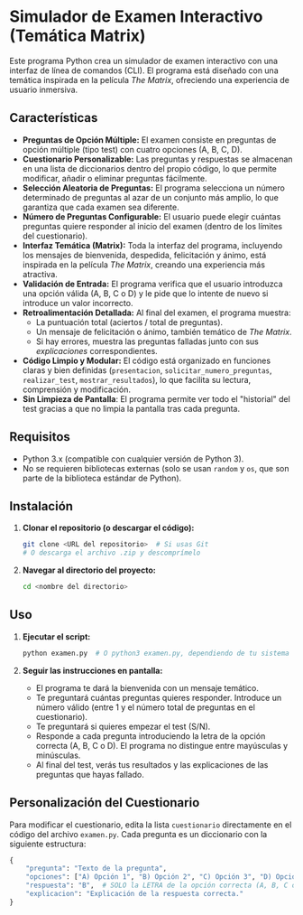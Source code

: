 # Simulador de Examen Interactivo (Temática Matrix)

Este programa Python crea un simulador de examen interactivo con una interfaz de línea de comandos (CLI).  El programa está diseñado con una temática inspirada en la película *The Matrix*, ofreciendo una experiencia de usuario inmersiva.

## Características

*   **Preguntas de Opción Múltiple:** El examen consiste en preguntas de opción múltiple (tipo test) con cuatro opciones (A, B, C, D).
*   **Cuestionario Personalizable:** Las preguntas y respuestas se almacenan en una lista de diccionarios dentro del propio código, lo que permite modificar, añadir o eliminar preguntas fácilmente.
*   **Selección Aleatoria de Preguntas:** El programa selecciona un número determinado de preguntas al azar de un conjunto más amplio, lo que garantiza que cada examen sea diferente.
*   **Número de Preguntas Configurable:** El usuario puede elegir cuántas preguntas quiere responder al inicio del examen (dentro de los límites del cuestionario).
*   **Interfaz Temática (Matrix):**  Toda la interfaz del programa, incluyendo los mensajes de bienvenida, despedida, felicitación y ánimo, está inspirada en la película *The Matrix*, creando una experiencia más atractiva.
*   **Validación de Entrada:** El programa verifica que el usuario introduzca una opción válida (A, B, C o D) y le pide que lo intente de nuevo si introduce un valor incorrecto.
*   **Retroalimentación Detallada:** Al final del examen, el programa muestra:
    *   La puntuación total (aciertos / total de preguntas).
    *   Un mensaje de felicitación o ánimo, también temático de *The Matrix*.
    *   Si hay errores, muestra las preguntas falladas junto con sus *explicaciones* correspondientes.
*   **Código Limpio y Modular:** El código está organizado en funciones claras y bien definidas (`presentacion`, `solicitar_numero_preguntas`, `realizar_test`, `mostrar_resultados`), lo que facilita su lectura, comprensión y modificación.
*   **Sin Limpieza de Pantalla**: El programa permite ver todo el "historial" del test gracias a que no limpia la pantalla tras cada pregunta.

## Requisitos

*   Python 3.x (compatible con cualquier versión de Python 3).
*   No se requieren bibliotecas externas (solo se usan `random` y `os`, que son parte de la biblioteca estándar de Python).

## Instalación

1.  **Clonar el repositorio (o descargar el código):**

    ```bash
    git clone <URL del repositorio>  # Si usas Git
    # O descarga el archivo .zip y descomprímelo
    ```

2.  **Navegar al directorio del proyecto:**

    ```bash
    cd <nombre del directorio>
    ```

## Uso

1.  **Ejecutar el script:**

    ```bash
    python examen.py  # O python3 examen.py, dependiendo de tu sistema
    ```

2.  **Seguir las instrucciones en pantalla:**
    *   El programa te dará la bienvenida con un mensaje temático.
    *   Te preguntará cuántas preguntas quieres responder.  Introduce un número válido (entre 1 y el número total de preguntas en el cuestionario).
    *   Te preguntará si quieres empezar el test (S/N).
    *   Responde a cada pregunta introduciendo la letra de la opción correcta (A, B, C o D).  El programa no distingue entre mayúsculas y minúsculas.
    *   Al final del test, verás tus resultados y las explicaciones de las preguntas que hayas fallado.

## Personalización del Cuestionario

Para modificar el cuestionario, edita la lista `cuestionario` directamente en el código del archivo `examen.py`.  Cada pregunta es un diccionario con la siguiente estructura:

```python
{
    "pregunta": "Texto de la pregunta",
    "opciones": ["A) Opción 1", "B) Opción 2", "C) Opción 3", "D) Opción 4"],
    "respuesta": "B",  # SOLO la LETRA de la opción correcta (A, B, C o D)
    "explicacion": "Explicación de la respuesta correcta."
}
